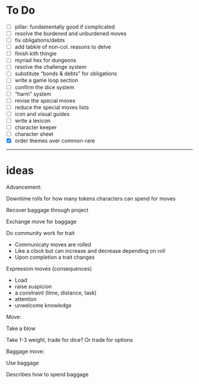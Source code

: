 # To Do

- [ ]  pillar: fundamentally good if complicated
- [ ]  resolve the burdened and unburdened moves
- [ ]  fix obligations/debts
- [ ]  add tabkle of non-col. reasons to delve
- [ ]  finish kith thingie
- [ ]  myriad hex for dungeons
- [ ]  resolve the challenge system
- [ ]  substitute “bonds & debts” for obligations
- [ ]  write a game loop section
- [ ]  confirm the dice system
- [ ]  “harm” system
- [ ]  revise the special moves
- [ ]  reduce the special moves lists
- [ ]  icon and visual guides
- [ ]  write a lexicon
- [ ]  character keeper
- [ ]  character sheet
- [x]  order themes over common-rare

---

# ideas

Advancement:

Downtime rolls for how many tokens characters can spend for moves

Recover baggage through project

Exchange move for baggage

Do community work for trait

- Communicaty moves are rolled
- Like a clock but can increase and decrease depending on roll
- Upon completion a trait changes

Expression moves (consequences)

- Load
- raise suspicion
- a constraint (time, distance, task)
- attention
- unwelcome knowledge

Move: 

Take a blow

Take 1-3 weight, trade for dice? Or trade for options

Baggage move:

Use baggage

Describes how to spend baggage
